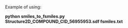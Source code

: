 Example of using:

**python smiles_to_fsmiles.py Structure2D_COMPOUND_CID_56955953.sdf fsmiles.txt**
